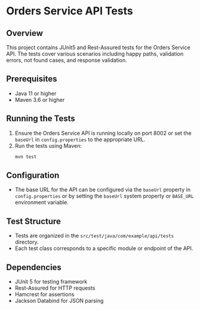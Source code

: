 # Orders Service API Tests

## Overview
This project contains JUnit5 and Rest-Assured tests for the Orders Service API. The tests cover various scenarios including happy paths, validation errors, not found cases, and response validation.

## Prerequisites
- Java 11 or higher
- Maven 3.6 or higher

## Running the Tests
1. Ensure the Orders Service API is running locally on port 8002 or set the `baseUrl` in `config.properties` to the appropriate URL.
2. Run the tests using Maven:
   ```bash
   mvn test
   ```

## Configuration
- The base URL for the API can be configured via the `baseUrl` property in `config.properties` or by setting the `baseUrl` system property or `BASE_URL` environment variable.

## Test Structure
- Tests are organized in the `src/test/java/com/example/api/tests` directory.
- Each test class corresponds to a specific module or endpoint of the API.

## Dependencies
- JUnit 5 for testing framework
- Rest-Assured for HTTP requests
- Hamcrest for assertions
- Jackson Databind for JSON parsing
